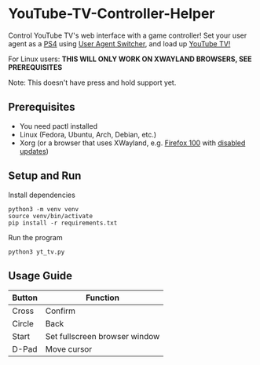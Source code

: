 # YouTube-TV-Controller-Helper
Control YouTube TV's web interface with a game controller!
Set your user agent as a [PS4](https://www.reddit.com/r/htpc/comments/y5o7mi/youtube_leanback_tv_useragent_for_4k_60fps/)
using [User Agent Switcher](https://addons.mozilla.org/en-US/firefox/addon/user-agent-string-switcher/), and load up [YouTube TV!](https://youtube.com/tv)

For Linux users: **THIS WILL ONLY WORK ON XWAYLAND BROWSERS, SEE PREREQUISITES**

Note: This doesn't have press and hold support yet.


## Prerequisites
- You need pactl installed
- Linux (Fedora, Ubuntu, Arch, Debian, etc.)
- Xorg (or a browser that uses XWayland, e.g. [Firefox 100](https://download-installer.cdn.mozilla.net/pub/firefox/releases/100.0/linux-x86_64/en-US/) with [disabled updates](https://winaero.com/how-to-disable-firefox-background-updates/))

## Setup and Run
Install dependencies
```shell
python3 -m venv venv
source venv/bin/activate
pip install -r requirements.txt
```
Run the program
```shell
python3 yt_tv.py
```

## Usage Guide
| Button | Function                      |
|--------|-------------------------------|
| Cross  | Confirm                       |
| Circle | Back                          |
| Start  | Set fullscreen browser window |
| D-Pad  | Move cursor                   |
